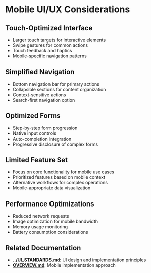 

# Mobile UI/UX Considerations

## Touch-Optimized Interface
- Larger touch targets for interactive elements
- Swipe gestures for common actions
- Touch feedback and haptics
- Mobile-specific navigation patterns

## Simplified Navigation
- Bottom navigation bar for primary actions
- Collapsible sections for content organization
- Context-sensitive actions
- Search-first navigation option

## Optimized Forms
- Step-by-step form progression
- Native input controls
- Auto-completion integration
- Progressive disclosure of complex forms

## Limited Feature Set
- Focus on core functionality for mobile use cases
- Prioritized features based on mobile context
- Alternative workflows for complex operations
- Mobile-appropriate data visualization

## Performance Optimizations
- Reduced network requests
- Image optimization for mobile bandwidth
- Memory usage monitoring
- Battery consumption considerations

## Related Documentation

- **[../UI_STANDARDS.md](../UI_STANDARDS.md)**: UI design and implementation principles
- **[OVERVIEW.md](OVERVIEW.md)**: Mobile implementation approach

